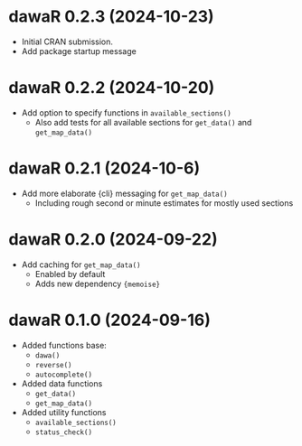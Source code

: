 # dawaR 0.2.3 (2024-10-23)

* Initial CRAN submission.
* Add package startup message

# dawaR 0.2.2 (2024-10-20)

* Add option to specify functions in `available_sections()`
  * Also add tests for all available sections for `get_data()` and `get_map_data()`

# dawaR 0.2.1 (2024-10-6)

* Add more elaborate {cli} messaging for `get_map_data()`
  * Including rough second or minute estimates for mostly used sections

# dawaR 0.2.0 (2024-09-22)

* Add caching for `get_map_data()`
  * Enabled by default
  * Adds new dependency `{memoise}`

# dawaR 0.1.0 (2024-09-16)

* Added functions base:
  * `dawa()`
  * `reverse()`
  * `autocomplete()`
* Added data functions
  * `get_data()`
  * `get_map_data()`
* Added utility functions
  * `available_sections()`
  * `status_check()`
